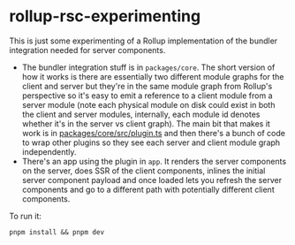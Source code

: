 # rollup-rsc-experimenting

This is just some experimenting of a Rollup implementation of the bundler integration needed for server components.

- The bundler integration stuff is in `packages/core`. The short version of how it works is there are essentially two different module graphs for the client and server but they're in the same module graph from Rollup's perspective so it's easy to emit a reference to a client module from a server module (note each physical module on disk could exist in both the client and server modules, internally, each module id denotes whether it's in the server vs client graph). The main bit that makes it work is in [packages/core/src/plugin.ts](packages/core/src/plugin.ts) and then there's a bunch of code to wrap other plugins so they see each server and client module graph independently.
- There's an app using the plugin in `app`. It renders the server components on the server, does SSR of the client components, inlines the initial server component payload and once loaded lets you refresh the server components and go to a different path with potentially different client components.

To run it:

```
pnpm install && pnpm dev
```
